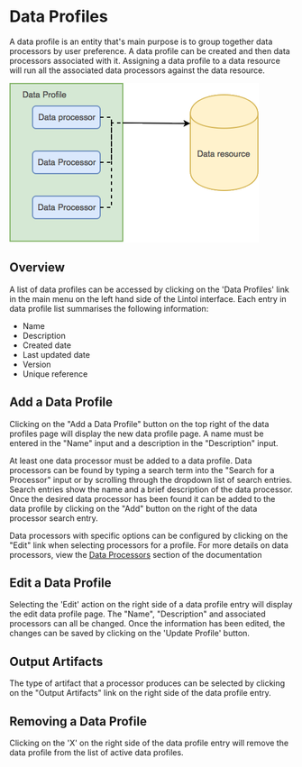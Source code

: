 # Data Profiles

A data profile is an entity that's main purpose is to group together data processors by user preference. A data profile can be created and then data processors associated with it. Assigning a data profile to a data resource will run all the associated data processors against the data resource.

![A data profile containing data processors associated with a data resource](./images/dps.png "A data profile containing data processors associated with a data resource")

## Overview
A list of data profiles can be accessed by clicking on the 'Data Profiles' link in the main menu on the left hand side of the Lintol interface. Each entry in data profile list summarises the following information:

- Name
- Description
- Created date
- Last updated date
- Version
- Unique reference

<!--## Filtering

The list of data profiles can be refined by selecting a group from the filter dropdown list at the top of the data profiles list. Once a group has been selected it will automatically refine the list to data profiles which are members of that group.
-->
## Add a Data Profile

Clicking on the "Add a Data Profile" button on the top right of the data profiles page will display the new data profile page. A name must be entered in the "Name" input and a description in the "Description" input.

At least one data processor must be added to a data profile. Data processors can be found by typing a search term into the "Search for a Processor" input or by scrolling through the dropdown list of search entries. Search entries show the name and a brief description of the data processor. Once the desired data processor has been found it can be added to the data profile by clicking on the "Add" button on the right of the data processor search entry.

<!--Further details about the data processor can be viewed by clicking on the "More Details" button in the data processor search entry. Data processors can also be attached to the data profile from the details popup by clicking on the "Add Processor" button in the top right of the popup.-->

Data processors with specific options can be configured by clicking on the "Edit" link when selecting processors for a profile. For more details on data processors, view the [Data Processors](./Processors) section of the documentation

## Edit a Data Profile

Selecting the 'Edit' action on the right side of a data profile entry will display the edit data profile page. The "Name", "Description" and associated processors can all be changed. Once the information has been edited, the changes can be saved by clicking on the 'Update Profile' button.

## Output Artifacts

The type of artifact that a processor produces can be selected by clicking on the "Output Artifacts" link on the right side of the data profile entry.

## Removing a Data Profile
Clicking on the 'X' on the right side of the data profile entry will remove the data profile from the list of active data profiles.
